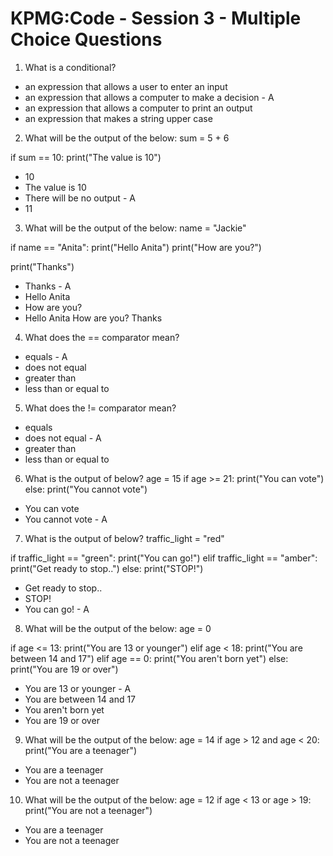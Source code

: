 # KPMG:Code - Session 3 - Multiple Choice Questions

1. What is a conditional?
- an expression that allows a user to enter an input
- an expression that allows a computer to make a decision - A 
- an expression that allows a computer to print an output
- an expression that makes a string upper case

2. What will be the output of the below:
sum = 5 + 6 

if sum == 10:
    print("The value is 10")

- 10
- The value is 10
- There will be no output - A 
- 11 

3. What will be the output of the below:
name = "Jackie"

if name == "Anita":
    print("Hello Anita")
    print("How are you?")

print("Thanks")

- Thanks - A 
- Hello Anita
- How are you?
- Hello Anita How are you? Thanks

4. What does the == comparator mean? 

- equals - A
- does not equal 
- greater than
- less than or equal to 

5. What does the != comparator mean? 

- equals
- does not equal - A  
- greater than
- less than or equal to 

6. What is the output of below?
age = 15
if age >= 21:
    print("You can vote")
else:
    print("You cannot vote")

- You can vote
- You cannot vote - A 

7. What is the output of below?
traffic_light = "red"

if traffic_light == "green":
    print("You can go!")
elif traffic_light == "amber":
    print("Get ready to stop..")
else:
    print("STOP!")

- Get ready to stop..
- STOP!
- You can go! - A

8. What will be the output of the below: 
age = 0

if age <= 13:
    print("You are 13 or younger")
elif age < 18:
    print("You are between 14 and 17")
elif age == 0:
    print("You aren't born yet")
else:
    print("You are 19 or over")

- You are 13 or younger - A 
- You are between 14 and 17
- You aren't born yet 
- You are 19 or over 

9. What will be the output of the below: 
age = 14
if age > 12 and age < 20:
    print("You are a teenager")

- You are a teenager 
- You are not a teenager

10. What will be the output of the below: 
age = 12
if age < 13 or age > 19:
    print("You are not a teenager")

- You are a teenager
- You are not a teenager